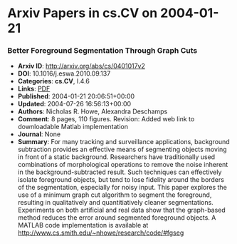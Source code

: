# Arxiv Papers in cs.CV on 2004-01-21
### Better Foreground Segmentation Through Graph Cuts
- **Arxiv ID**: http://arxiv.org/abs/cs/0401017v2
- **DOI**: 10.1016/j.eswa.2010.09.137
- **Categories**: **cs.CV**, I.4.6
- **Links**: [PDF](http://arxiv.org/pdf/cs/0401017v2)
- **Published**: 2004-01-21 20:06:51+00:00
- **Updated**: 2004-07-26 16:56:13+00:00
- **Authors**: Nicholas R. Howe, Alexandra Deschamps
- **Comment**: 8 pages, 110 figures. Revision: Added web link to downloadable Matlab
  implementation
- **Journal**: None
- **Summary**: For many tracking and surveillance applications, background subtraction provides an effective means of segmenting objects moving in front of a static background. Researchers have traditionally used combinations of morphological operations to remove the noise inherent in the background-subtracted result. Such techniques can effectively isolate foreground objects, but tend to lose fidelity around the borders of the segmentation, especially for noisy input. This paper explores the use of a minimum graph cut algorithm to segment the foreground, resulting in qualitatively and quantitiatively cleaner segmentations. Experiments on both artificial and real data show that the graph-based method reduces the error around segmented foreground objects. A MATLAB code implementation is available at http://www.cs.smith.edu/~nhowe/research/code/#fgseg



